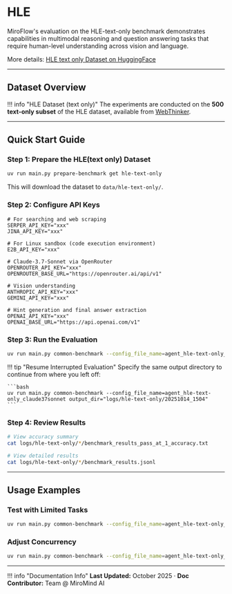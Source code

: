 # HLE

MiroFlow's evaluation on the HLE-text-only benchmark demonstrates capabilities in multimodal reasoning and question answering tasks that require human-level understanding across vision and language.

More details: [HLE text only Dataset on HuggingFace](https://huggingface.co/datasets/macabdul9/hle_text_only)

---

## Dataset Overview

!!! info "HLE Dataset (text only)"
    The experiments are conducted on the **500 text-only subset** of the HLE dataset, available from [WebThinker](https://github.com/RUC-NLPIR/WebThinker/blob/main/data/HLE/test.json).

---

## Quick Start Guide

### Step 1: Prepare the HLE(text only) Dataset

```bash title="Download HLE(text only) Dataset"
uv run main.py prepare-benchmark get hle-text-only
```

This will download the dataset to `data/hle-text-only/`.

### Step 2: Configure API Keys

```env title=".env Configuration"
# For searching and web scraping
SERPER_API_KEY="xxx"
JINA_API_KEY="xxx"

# For Linux sandbox (code execution environment)
E2B_API_KEY="xxx"

# Claude-3.7-Sonnet via OpenRouter
OPENROUTER_API_KEY="xxx"
OPENROUTER_BASE_URL="https://openrouter.ai/api/v1"

# Vision understanding
ANTHROPIC_API_KEY="xxx"
GEMINI_API_KEY="xxx"

# Hint generation and final answer extraction
OPENAI_API_KEY="xxx"
OPENAI_BASE_URL="https://api.openai.com/v1"
```

### Step 3: Run the Evaluation

```bash title="Run HLE Evaluation"
uv run main.py common-benchmark --config_file_name=agent_hle-text-only_claude37sonnet output_dir="logs/hle-text-only/$(date +"%Y%m%d_%H%M")"
```

!!! tip "Resume Interrupted Evaluation"
    Specify the same output directory to continue from where you left off:
    
    ```bash
    uv run main.py common-benchmark --config_file_name=agent_hle-text-only_claude37sonnet output_dir="logs/hle-text-only/20251014_1504"
    ```

### Step 4: Review Results

```bash title="Check Results"
# View accuracy summary
cat logs/hle-text-only/*/benchmark_results_pass_at_1_accuracy.txt

# View detailed results
cat logs/hle-text-only/*/benchmark_results.jsonl
```

---

## Usage Examples

### Test with Limited Tasks

```bash
uv run main.py common-benchmark --config_file_name=agent_hle-text-only_claude37sonnet benchmark.execution.max_tasks=10 output_dir="logs/hle-text-only/$(date +"%Y%m%d_%H%M")"
```

### Adjust Concurrency

```bash
uv run main.py common-benchmark --config_file_name=agent_hle-text-only_claude37sonnet benchmark.execution.max_concurrent=5 output_dir="logs/hle-text-only/$(date +"%Y%m%d_%H%M")"
```

---

!!! info "Documentation Info"
    **Last Updated:** October 2025 · **Doc Contributor:** Team @ MiroMind AI

